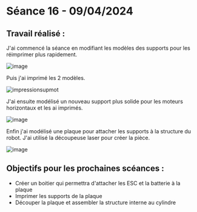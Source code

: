 # **Séance 16 - 09/04/2024**
## Travail réalisé :
J'ai commencé la séance en modifiant les modèles des supports pour les réimprimer plus rapidement.

![image](https://github.com/TibaudoRomain/ProjetAR/assets/146826729/bfd12d44-c1c9-4648-8d6b-66ab866f7712)

Puis j'ai imprimé les 2 modèles.

![impressionsupmot](https://github.com/TibaudoRomain/ProjetAR/assets/146826729/9b99227f-8b05-4b3d-9632-d36faf939be4)

J'ai ensuite modélisé un nouveau support plus solide pour les moteurs horizontaux et les ai imprimés.

![image](https://github.com/TibaudoRomain/ProjetAR/assets/146826729/f081ae00-2d5a-413b-9e80-938210fcaa2e)

Enfin j'ai modélisé une plaque pour attacher les supports à la structure du robot. J'ai utilisé la découpeuse laser pour créer la pièce.

![image](https://github.com/TibaudoRomain/ProjetAR/assets/146826729/c0a1d87d-0481-46e9-8374-c15a06f577f7)


## Objectifs pour les prochaines scéances :
- Créer un boitier qui permettra d'attacher les ESC et la batterie à la plaque
- Imprimer les supports de la plaque
- Découper la plaque et assembler la structure interne au cylindre
